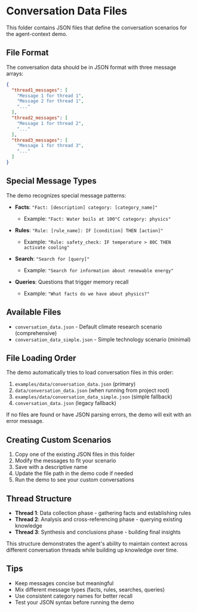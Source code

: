 # Conversation Data Files

This folder contains JSON files that define the conversation scenarios for the agent-context demo.

## File Format

The conversation data should be in JSON format with three message arrays:

```json
{
  "thread1_messages": [
    "Message 1 for thread 1",
    "Message 2 for thread 1",
    "..."
  ],
  "thread2_messages": [
    "Message 1 for thread 2",
    "..."
  ],
  "thread3_messages": [
    "Message 1 for thread 3",
    "..."
  ]
}
```

## Special Message Types

The demo recognizes special message patterns:

- **Facts**: `"Fact: [description] category: [category_name]"`
  - Example: `"Fact: Water boils at 100°C category: physics"`

- **Rules**: `"Rule: [rule_name]: IF [condition] THEN [action]"`
  - Example: `"Rule: safety_check: IF temperature > 80C THEN activate cooling"`

- **Search**: `"Search for [query]"`
  - Example: `"Search for information about renewable energy"`

- **Queries**: Questions that trigger memory recall
  - Example: `"What facts do we have about physics?"`

## Available Files

- `conversation_data.json` - Default climate research scenario (comprehensive)
- `conversation_data_simple.json` - Simple technology scenario (minimal)

## File Loading Order

The demo automatically tries to load conversation files in this order:
1. `examples/data/conversation_data.json` (primary)
2. `data/conversation_data.json` (when running from project root)
3. `examples/data/conversation_data_simple.json` (simple fallback)
4. `conversation_data.json` (legacy fallback)

If no files are found or have JSON parsing errors, the demo will exit with an error message.

## Creating Custom Scenarios

1. Copy one of the existing JSON files in this folder
2. Modify the messages to fit your scenario
3. Save with a descriptive name
4. Update the file path in the demo code if needed
5. Run the demo to see your custom conversations

## Thread Structure

- **Thread 1**: Data collection phase - gathering facts and establishing rules
- **Thread 2**: Analysis and cross-referencing phase - querying existing knowledge
- **Thread 3**: Synthesis and conclusions phase - building final insights

This structure demonstrates the agent's ability to maintain context across different conversation threads while building up knowledge over time.

## Tips

- Keep messages concise but meaningful
- Mix different message types (facts, rules, searches, queries)
- Use consistent category names for better recall
- Test your JSON syntax before running the demo
